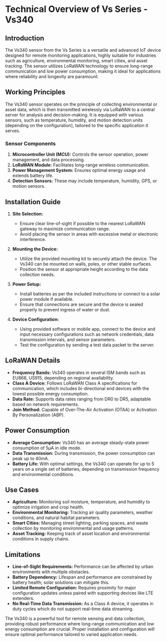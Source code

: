 # Technical Overview of Vs Series - Vs340

## Introduction
The Vs340 sensor from the Vs Series is a versatile and advanced IoT device designed for remote monitoring applications, highly suitable for industries such as agriculture, environmental monitoring, smart cities, and asset tracking. The sensor utilizes LoRaWAN technology to ensure long-range communication and low power consumption, making it ideal for applications where reliability and longevity are paramount.

## Working Principles
The Vs340 sensor operates on the principle of collecting environmental or asset data, which is then transmitted wirelessly via LoRaWAN to a central server for analysis and decision-making. It is equipped with various sensors, such as temperature, humidity, and motion detection units (depending on the configuration), tailored to the specific application it serves.

### Sensor Components
1. **Microcontroller Unit (MCU):** Controls the sensor operation, power management, and data processing.
2. **LoRaWAN Module:** Facilitates long-range wireless communication.
3. **Power Management System:** Ensures optimal energy usage and extends battery life.
4. **Detection Sensors:** These may include temperature, humidity, GPS, or motion sensors.

## Installation Guide
1. **Site Selection:**
   - Ensure clear line-of-sight if possible to the nearest LoRaWAN gateway to maximize communication range.
   - Avoid placing the sensor in areas with excessive metal or electronic interference.

2. **Mounting the Device:**
   - Utilize the provided mounting kit to securely attach the device. The Vs340 can be mounted on walls, poles, or other stable surfaces.
   - Position the sensor at appropriate height according to the data collection needs.

3. **Power Setup:**
   - Install batteries as per the included instructions or connect to a solar power module if available.
   - Ensure that connections are secure and the device is sealed properly to prevent ingress of water or dust.

4. **Device Configuration:**
   - Using provided software or mobile app, connect to the device and input necessary configurations such as network credentials, data transmission intervals, and sensor parameters.
   - Test the configuration by sending a test data packet to the server.

## LoRaWAN Details
- **Frequency Bands:** Vs340 operates in several ISM bands such as EU868, US915, depending on regional availability.
- **Class A Device:** Follows LoRaWAN Class A specifications for communication, which includes bi-directional end devices with the lowest possible energy consumption.
- **Data Rate:** Supports data rates ranging from DR0 to DR5, adaptable based on network requirements.
- **Join Method:** Capable of Over-The-Air Activation (OTAA) or Activation By Personalization (ABP).

## Power Consumption
- **Average Consumption:** Vs340 has an average steady-state power consumption of 5µA in idle mode.
- **Data Transmission:** During transmission, the power consumption can peak up to 40mA.
- **Battery Life:** With optimal settings, the Vs340 can operate for up to 5 years on a single set of batteries, depending on transmission frequency and environmental conditions.

## Use Cases
- **Agriculture:** Monitoring soil moisture, temperature, and humidity to optimize irrigation and crop health.
- **Environmental Monitoring:** Tracking air quality parameters, weather conditions, and natural habitat parameters.
- **Smart Cities:** Managing street lighting, parking spaces, and waste collection by monitoring environmental and usage patterns.
- **Asset Tracking:** Keeping track of asset location and environmental conditions in supply chains.

## Limitations
- **Line-of-Sight Requirements:** Performance can be affected by urban environments with multiple obstacles.
- **Battery Dependency:** Lifespan and performance are constrained by battery health; solar solutions can mitigate this.
- **Limited Remote Configuration:** Requires proximity for major configuration updates unless paired with supporting devices like LTE extenders.
- **No Real-Time Data Transmission:** As a Class A device, it operates in duty cycles which do not support real-time data streaming.

The Vs340 is a powerful tool for remote sensing and data collection, providing robust performance where long-range communication and low energy consumption are crucial. Proper installation and configuration will ensure optimal performance tailored to varied application needs.